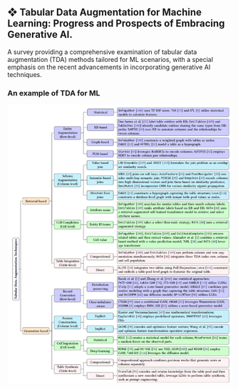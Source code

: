 ## ❖ Tabular Data Augmentation for Machine Learning: Progress and Prospects of Embracing Generative AI.
A survey providing a comprehensive examination of tabular data augmentation (TDA) methods tailored for ML scenarios, with a special emphasis on the recent advancements in incorporating generative AI techniques.

### An example of TDA for ML

![Sources](Figures/TDA_taxonomy.png)






















